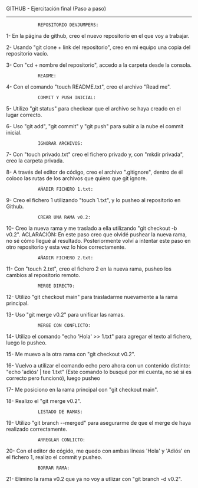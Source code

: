 GITHUB - Ejercitación final (Paso a paso)

--------------------------------------------------------------------------------------------------
                REPOSITORIO DEVJUMPERS:
1- En la página de github, creo el nuevo repositorio en el que voy a trabajar.

2- Usando "git clone + link del repositorio", creo en mi equipo una copia del repositorio vacío.

3- Con "cd + nombre del repositorio", accedo a la carpeta desde la consola.

                README:
4- Con el comando "touch README.txt", creo el archivo "Read me".

                COMMIT Y PUSH INICIAL:
5- Utilizo "git status" para checkear que el archivo se haya creado en el lugar correcto.

6- Uso "git add", "git commit" y "git push" para subir a la nube el commit inicial.

                IGNORAR ARCHIVOS:
7- Con "touch privado.txt" creo el fichero privado y, con "mkdir privada", creo la carpeta privada.

8- A través del editor de código, creo el archivo ".gitignore", dentro de él coloco las rutas de los archivos que quiero que git ignore.

                AÑADIR FICHERO 1.txt:
9- Creo el fichero 1 utilizando "touch 1.txt", y lo pusheo al repositorio en Github.

                CREAR UNA RAMA v0.2:
10- Creo la nueva rama y me traslado a ella utilizando "git checkout -b v0.2". 
ACLARACIÓN: En este paso creo que olvidé pushear la nueva rama, no sé cómo llegué al resultado. Posteriormente volví a intentar este paso en otro repositorio y esta vez lo hice correctamente.

                AÑADIR FICHERO 2.txt:
11- Con "touch 2.txt", creo el fichero 2 en la nueva rama, pusheo los cambios al repositorio remoto.


                MERGE DIRECTO:
12- Utilizo "git checkout main" para trasladarme nuevamente a la rama principal.

13- Uso "git merge v0.2" para unificar las ramas.

                MERGE CON CONFLICTO:
14- Utilizo el comando "echo 'Hola' >> 1.txt" para agregar el texto al fichero, luego lo pusheo.

15- Me muevo a la otra rama con "git checkout v0.2".

16- Vuelvo a utilizar el comando echo pero ahora con un contenido distinto: "echo 'adiós' | tee 1.txt" (Este comando lo busqué por mi cuenta, no sé si es correcto pero funcionó), luego pusheo

17- Me posiciono en la rama principal con "git checkout main".

18- Realizo el "git merge v0.2".

                LISTADO DE RAMAS:
19- Utilizo "git branch --merged" para asegurarme de que el merge de haya realizado correctamente.

                ARREGLAR CONLICTO:
20- Con el editor de cógido, me quedo con ambas líneas 'Hola' y 'Adiós' en el fichero 1, realizo el commit y pusheo.

                BORRAR RAMA:
21- Elimino la rama v0.2 que ya no voy a utlizar con "git branch -d v0.2".
